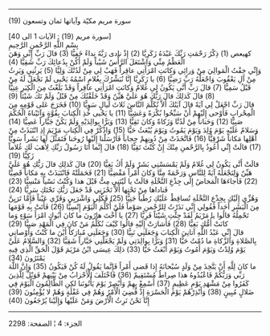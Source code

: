 ------------------------------------------------------------------------

(19) سورة مريم مكيّة وآياتها ثمان وتسعون  
  
\[سورة مريم (19) : الآيات 1 الى 40\]  
بِسْمِ اللَّهِ الرَّحْمنِ الرَّحِيمِ  
كهيعص (1) ذِكْرُ رَحْمَتِ رَبِّكَ عَبْدَهُ زَكَرِيَّا (2) إِذْ نادى رَبَّهُ نِداءً خَفِيًّا (3) قالَ رَبِّ
إِنِّي وَهَنَ الْعَظْمُ مِنِّي وَاشْتَعَلَ الرَّأْسُ شَيْباً وَلَمْ أَكُنْ بِدُعائِكَ رَبِّ شَقِيًّا (4)  
وَإِنِّي خِفْتُ الْمَوالِيَ مِنْ وَرائِي وَكانَتِ امْرَأَتِي عاقِراً فَهَبْ لِي مِنْ لَدُنْكَ وَلِيًّا (5)
يَرِثُنِي وَيَرِثُ مِنْ آلِ يَعْقُوبَ وَاجْعَلْهُ رَبِّ رَضِيًّا (6) يا زَكَرِيَّا إِنَّا نُبَشِّرُكَ بِغُلامٍ اسْمُهُ
يَحْيى لَمْ نَجْعَلْ لَهُ مِنْ قَبْلُ سَمِيًّا (7) قالَ رَبِّ أَنَّى يَكُونُ لِي غُلامٌ وَكانَتِ امْرَأَتِي
عاقِراً وَقَدْ بَلَغْتُ مِنَ الْكِبَرِ عِتِيًّا (8) قالَ كَذلِكَ قالَ رَبُّكَ هُوَ عَلَيَّ هَيِّنٌ وَقَدْ خَلَقْتُكَ
مِنْ قَبْلُ وَلَمْ تَكُ شَيْئاً (9)  
قالَ رَبِّ اجْعَلْ لِي آيَةً قالَ آيَتُكَ أَلاَّ تُكَلِّمَ النَّاسَ ثَلاثَ لَيالٍ سَوِيًّا (10) فَخَرَجَ عَلى
قَوْمِهِ مِنَ الْمِحْرابِ فَأَوْحى إِلَيْهِمْ أَنْ سَبِّحُوا بُكْرَةً وَعَشِيًّا (11) يا يَحْيى خُذِ الْكِتابَ
بِقُوَّةٍ وَآتَيْناهُ الْحُكْمَ صَبِيًّا (12) وَحَناناً مِنْ لَدُنَّا وَزَكاةً وَكانَ تَقِيًّا (13) وَبَرًّا
بِوالِدَيْهِ وَلَمْ يَكُنْ جَبَّاراً عَصِيًّا (14)  
وَسَلامٌ عَلَيْهِ يَوْمَ وُلِدَ وَيَوْمَ يَمُوتُ وَيَوْمَ يُبْعَثُ حَيًّا (15) وَاذْكُرْ فِي الْكِتابِ مَرْيَمَ إِذِ
انْتَبَذَتْ مِنْ أَهْلِها مَكاناً شَرْقِيًّا (16) فَاتَّخَذَتْ مِنْ دُونِهِمْ حِجاباً فَأَرْسَلْنا إِلَيْها
رُوحَنا فَتَمَثَّلَ لَها بَشَراً سَوِيًّا (17) قالَتْ إِنِّي أَعُوذُ بِالرَّحْمنِ مِنْكَ إِنْ كُنْتَ تَقِيًّا
(18) قالَ إِنَّما أَنَا رَسُولُ رَبِّكِ لِأَهَبَ لَكِ غُلاماً زَكِيًّا (19)  
قالَتْ أَنَّى يَكُونُ لِي غُلامٌ وَلَمْ يَمْسَسْنِي بَشَرٌ وَلَمْ أَكُ بَغِيًّا (20) قالَ كَذلِكِ قالَ رَبُّكِ
هُوَ عَلَيَّ هَيِّنٌ وَلِنَجْعَلَهُ آيَةً لِلنَّاسِ وَرَحْمَةً مِنَّا وَكانَ أَمْراً مَقْضِيًّا (21) فَحَمَلَتْهُ
فَانْتَبَذَتْ بِهِ مَكاناً قَصِيًّا (22) فَأَجاءَهَا الْمَخاضُ إِلى جِذْعِ النَّخْلَةِ قالَتْ يا لَيْتَنِي
مِتُّ قَبْلَ هذا وَكُنْتُ نَسْياً مَنْسِيًّا (23) فَناداها مِنْ تَحْتِها أَلاَّ تَحْزَنِي قَدْ جَعَلَ رَبُّكِ
تَحْتَكِ سَرِيًّا (24)  
وَهُزِّي إِلَيْكِ بِجِذْعِ النَّخْلَةِ تُساقِطْ عَلَيْكِ رُطَباً جَنِيًّا (25) فَكُلِي وَاشْرَبِي وَقَرِّي عَيْناً
فَإِمَّا تَرَيِنَّ مِنَ الْبَشَرِ أَحَداً فَقُولِي إِنِّي نَذَرْتُ لِلرَّحْمنِ صَوْماً فَلَنْ أُكَلِّمَ الْيَوْمَ إِنْسِيًّا
(26) فَأَتَتْ بِهِ قَوْمَها تَحْمِلُهُ قالُوا يا مَرْيَمُ لَقَدْ جِئْتِ شَيْئاً فَرِيًّا (27) يا أُخْتَ
هارُونَ ما كانَ أَبُوكِ امْرَأَ سَوْءٍ وَما كانَتْ أُمُّكِ بَغِيًّا (28) فَأَشارَتْ إِلَيْهِ قالُوا كَيْفَ
نُكَلِّمُ مَنْ كانَ فِي الْمَهْدِ صَبِيًّا (29)  
قالَ إِنِّي عَبْدُ اللَّهِ آتانِيَ الْكِتابَ وَجَعَلَنِي نَبِيًّا (30) وَجَعَلَنِي مُبارَكاً أَيْنَ ما كُنْتُ
وَأَوْصانِي بِالصَّلاةِ وَالزَّكاةِ ما دُمْتُ حَيًّا (31) وَبَرًّا بِوالِدَتِي وَلَمْ يَجْعَلْنِي جَبَّاراً
شَقِيًّا (32) وَالسَّلامُ عَلَيَّ يَوْمَ وُلِدْتُ وَيَوْمَ أَمُوتُ وَيَوْمَ أُبْعَثُ حَيًّا (33) ذلِكَ عِيسَى ابْنُ
مَرْيَمَ قَوْلَ الْحَقِّ الَّذِي فِيهِ يَمْتَرُونَ (34)  
ما كانَ لِلَّهِ أَنْ يَتَّخِذَ مِنْ وَلَدٍ سُبْحانَهُ إِذا قَضى أَمْراً فَإِنَّما يَقُولُ لَهُ كُنْ فَيَكُونُ
(35) وَإِنَّ اللَّهَ رَبِّي وَرَبُّكُمْ فَاعْبُدُوهُ هذا صِراطٌ مُسْتَقِيمٌ (36) فَاخْتَلَفَ الْأَحْزابُ مِنْ
بَيْنِهِمْ فَوَيْلٌ لِلَّذِينَ كَفَرُوا مِنْ مَشْهَدِ يَوْمٍ عَظِيمٍ (37) أَسْمِعْ بِهِمْ وَأَبْصِرْ يَوْمَ يَأْتُونَنا
لكِنِ الظَّالِمُونَ الْيَوْمَ فِي ضَلالٍ مُبِينٍ (38) وَأَنْذِرْهُمْ يَوْمَ الْحَسْرَةِ إِذْ قُضِيَ الْأَمْرُ وَهُمْ
فِي غَفْلَةٍ وَهُمْ لا يُؤْمِنُونَ (39)  
إِنَّا نَحْنُ نَرِثُ الْأَرْضَ وَمَنْ عَلَيْها وَإِلَيْنا يُرْجَعُونَ (40)

------------------------------------------------------------------------

الجزء: 4 ¦ الصفحة: 2298
